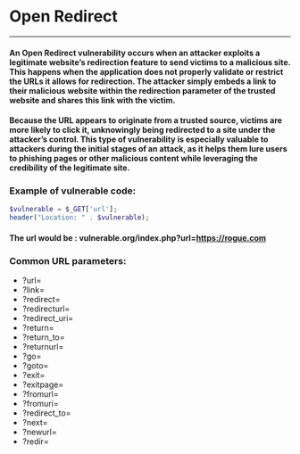 # Open Redirect
***
#### An Open Redirect vulnerability occurs when an attacker exploits a legitimate website’s redirection feature to send victims to a malicious site. This happens when the application does not properly validate or restrict the URLs it allows for redirection. The attacker simply embeds a link to their malicious website within the redirection parameter of the trusted website and shares this link with the victim.
#### Because the URL appears to originate from a trusted source, victims are more likely to click it, unknowingly being redirected to a site under the attacker’s control. This type of vulnerability is especially valuable to attackers during the initial stages of an attack, as it helps them lure users to phishing pages or other malicious content while leveraging the credibility of the legitimate site.


### Example of vulnerable code:
```php
$vulnerable = $_GET['url'];
header("Location: " . $vulnerable);
```
#### The url would be : vulnerable.org/index.php?url=https://rogue.com

### Common URL parameters:
* ?url=
* ?link=
* ?redirect=
* ?redirecturl=
* ?redirect_uri=
* ?return=
* ?return_to=
* ?returnurl=
* ?go=
* ?goto=
* ?exit=
* ?exitpage=
* ?fromurl=
* ?fromuri=
* ?redirect_to=
* ?next=
* ?newurl=
* ?redir=
